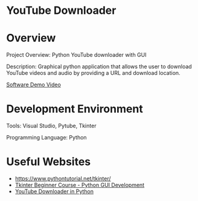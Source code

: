 # YouTube Downloader
# Overview

Project Overview: Python YouTube downloader with GUI

Description: Graphical python application that allows the user to download YouTube videos and audio by providing a URL and download location.

[Software Demo Video](https://youtu.be/uFkEVMNnzx8)

# Development Environment

Tools: Visual Studio, Pytube, Tkinter

Programming Language: Python

# Useful Websites

* https://www.pythontutorial.net/tkinter/
* [Tkinter Beginner Course - Python GUI Development](https://www.youtube.com/watch?v=ibf5cx221hk)
* [YouTube Downloader in Python](https://www.youtube.com/watch?v=h3-naWSga9I)
